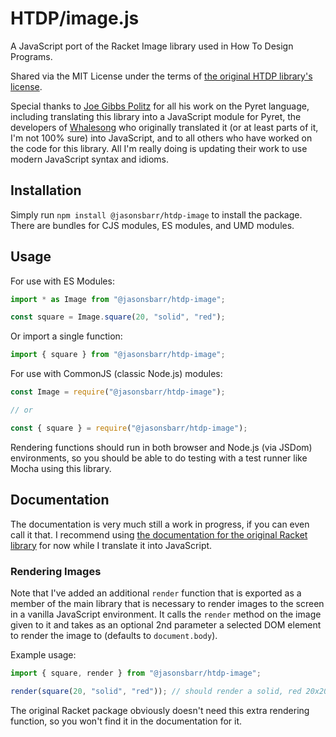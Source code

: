 # HTDP/image.js

A JavaScript port of the Racket Image library used in How To Design Programs.

Shared via the MIT License under the terms of [the original HTDP library's license](https://github.com/racket/htdp/blob/master/htdp-lib/LICENSE).

Special thanks to [Joe Gibbs Politz](https://twitter.com/joepolitz) for all his work on the Pyret language, including translating this library into a JavaScript module for Pyret, the developers of [Whalesong](https://www.hashcollision.org/whalesong/) who originally translated it (or at least parts of it, I'm not 100% sure) into JavaScript, and to all others who have worked on the code for this library. All I'm really doing is updating their work to use modern JavaScript syntax and idioms.

## Installation

Simply run `npm install @jasonsbarr/htdp-image` to install the package. There are bundles for CJS modules, ES modules, and UMD modules.

## Usage

For use with ES Modules:

```js
import * as Image from "@jasonsbarr/htdp-image";

const square = Image.square(20, "solid", "red");
```

Or import a single function:

```js
import { square } from "@jasonsbarr/htdp-image";
```

For use with CommonJS (classic Node.js) modules:

```js
const Image = require("@jasonsbarr/htdp-image");

// or

const { square } = require("@jasonsbarr/htdp-image");
```

Rendering functions should run in both browser and Node.js (via JSDom) environments, so you should be able to do testing with a test runner like Mocha using this library.

## Documentation

The documentation is very much still a work in progress, if you can even call it that. I recommend using [the documentation for the original Racket library](https://docs.racket-lang.org/teachpack/2htdpimage.html) for now while I translate it into JavaScript.

### Rendering Images

Note that I've added an additional `render` function that is exported as a member of the main library that is necessary to render images to the screen in a vanilla JavaScript environment. It calls the `render` method on the image given to it and takes as an optional 2nd parameter a selected DOM element to render the image to (defaults to `document.body`).

Example usage:

```js
import { square, render } from "@jasonsbarr/htdp-image";

render(square(20, "solid", "red")); // should render a solid, red 20x20 square to the screen
```

The original Racket package obviously doesn't need this extra rendering function, so you won't find it in the documentation for it.
